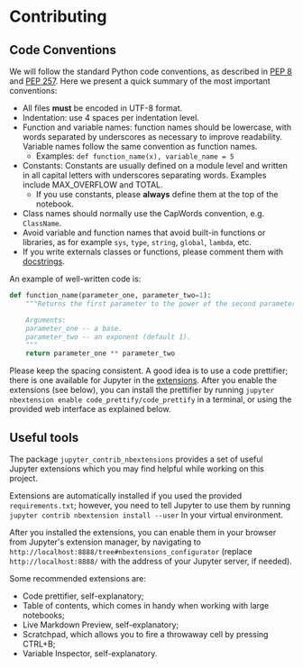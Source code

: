 # Contributing

## Code Conventions

We will follow the standard Python code conventions, as described in [PEP 8](https://www.python.org/dev/peps/pep-0008/) 
and [PEP 257](https://www.python.org/dev/peps/pep-0257/).
Here we present a quick summary of the most important conventions:

- All files **must** be encoded in UTF-8 format.
- Indentation: use 4 spaces per indentation level.
- Function and variable names: 
function names should be lowercase, with words separated by underscores as necessary to improve readability.
Variable names follow the same convention as function names.
  - Examples: ```def function_name(x), variable_name = 5```
- Constants: Constants are usually defined on a module level and written in all capital letters with 
underscores separating words. Examples include MAX_OVERFLOW and TOTAL.
  - If you use constants, please **always** define them at the top of the notebook.
- Class names should normally use the CapWords convention, e.g. `ClassName`.
- Avoid variable and function names that avoid built-in functions or libraries, as for example `sys`, `type`, `string`, 
`global`, `lambda`, etc.
- If you write externals classes or functions, please comment them with [docstrings](https://www.python.org/dev/peps/pep-0257/).

An example of well-written code is:
```python
def function_name(parameter_one, parameter_two=1):
    """Returns the first parameter to the power of the second parameter.

    Arguments:
    parameter_one -- a base.
    parameter_two -- an exponent (default 1).
    """
    return parameter_one ** parameter_two
```


Please keep the spacing consistent. A good idea is to use a code prettifier; 
there is one available for Jupyter in the [extensions](jupyter_contrib_nbextensions). 
After you enable the extensions (see below), you can install the prettifier by running
```jupyter nbextension enable code_prettify/code_prettify``` in a terminal, or using
the provided web interface as explained below.



## Useful tools

The package `jupyter_contrib_nbextensions` provides a set of useful Jupyter extensions
which you may find helpful while working on this project.

Extensions are automatically installed if you used the provided `requirements.txt`;
however, you need to tell Jupyter to use them by running 
`jupyter contrib nbextension install --user`
In your virtual environment.


After you installed the extensions, you can enable them in your browser from 
Jupyter's extension manager, by navigating to ```http://localhost:8888/tree#nbextensions_configurator```
(replace ```http://localhost:8888/``` with the address of your Jupyter server, if needed).

Some recommended extensions are:
- Code prettifier, self-explanatory;
- Table of contents, which comes in handy when working with large notebooks;
- Live Markdown Preview, self-explanatory;
- Scratchpad, which allows you to fire a throwaway cell by pressing CTRL+B;
- Variable Inspector, self-explanatory.

